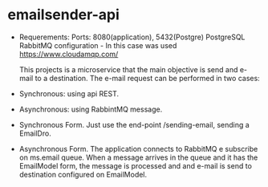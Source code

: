 # emailsender-api
- Requerements:
   Ports: 8080(application), 5432(Postgre)
   PostgreSQL
   RabbitMQ configuration - In this case was used https://www.cloudamqp.com/

  This projects is a microservice that the main objective is send and e-mail to a destination.
  The e-mail request can be performed in two cases: 
-   Synchronous: using api REST.
-   Asynchronous: using RabbintMQ message.

- Synchronous Form.
  Just use the end-point /sending-email, sending a EmailDro.

- Asynchronous Form.
  The application connects to RabbitMQ e subscribe on ms.email queue. When a message arrives in the queue and it has the EmailModel form,
the message is processed and and e-mail is send to destination configured on EmailModel. 



